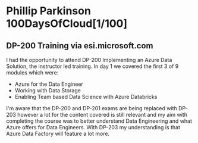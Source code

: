 # Phillip Parkinson 100DaysOfCloud[1/100]

## DP-200 Training via esi.microsoft.com

I had the opportunity to attend DP-200 Implementing an Azure Data Solution, the instructor led training. 
In day 1 we covered the first 3 of 9 modules which were:
- Azure for the Data Engineer
- Working with Data Storage
- Enabling Team based Data Science with Azure Databricks

I'm aware that the DP-200 and DP-201 exams are being replaced with DP-203 however a lot for the content covered is still relevant and my aim with completing the course was to better understand Data Engineering and what Azure offers for Data Engineers. With DP-203 my understanding is that Azure Data Factory will feature a lot more. 
